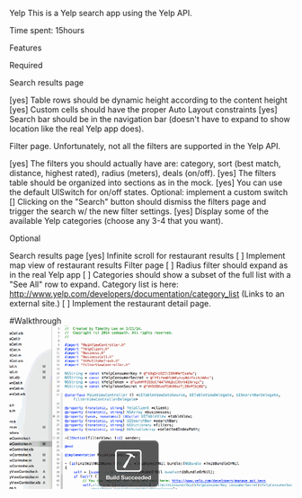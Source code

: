 Yelp
This is a Yelp search app using the Yelp API.

Time spent: 15hours

Features


Required

Search results page

[yes] Table rows should be dynamic height according to the content height
[yes] Custom cells should have the proper Auto Layout constraints
[yes] Search bar should be in the navigation bar (doesn't have to expand to show location like the real Yelp app does).

Filter page. Unfortunately, not all the filters are supported in the Yelp API.

[yes] The filters you should actually have are: category, sort (best match, distance, highest rated), radius (meters), deals (on/off).
[yes] The filters table should be organized into sections as in the mock.
[yes] You can use the default UISwitch for on/off states. Optional: implement a custom switch
[] Clicking on the "Search" button should dismiss the filters page and trigger the search w/ the new filter settings.
[yes] Display some of the available Yelp categories (choose any 3-4 that you want).


Optional

Search results page
[yes] Infinite scroll for restaurant results
[ ] Implement map view of restaurant results
Filter page
[ ] Radius filter should expand as in the real Yelp app
[ ] Categories should show a subset of the full list with a "See All" row to expand. Category list is here: http://www.yelp.com/developers/documentation/category_list (Links to an external site.)
[ ] Implement the restaurant detail page.

#Walkthrough
![Video Walkthrough](yelp.gif)

